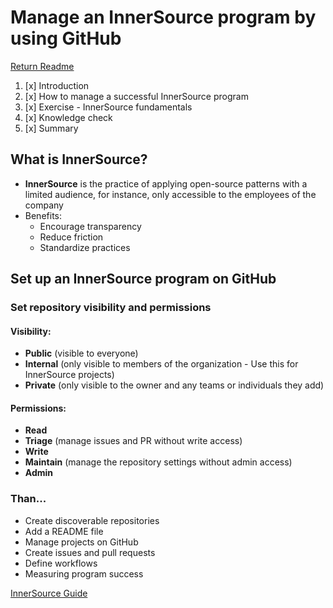 # Manage an InnerSource program by using GitHub

[Return Readme](../README.md)

1. [x] Introduction
2. [x] How to manage a successful InnerSource program
3. [x] Exercise - InnerSource fundamentals
4. [x] Knowledge check
5. [x] Summary

## What is InnerSource?

- **InnerSource** is the practice of applying open-source patterns with a limited audience, for instance, only accessible to the employees of the company
- Benefits:
  - Encourage transparency
  - Reduce friction
  - Standardize practices

## Set up an InnerSource program on GitHub

### Set repository **visibility** and **permissions**

#### **Visibility**:

- **Public** (visible to everyone)
- **Internal** (only visible to members of the organization - Use this for InnerSource projects)
- **Private** (only visible to the owner and any teams or individuals they add)

#### **Permissions**:

- **Read**
- **Triage** (manage issues and PR without write access)
- **Write**
- **Maintain** (manage the repository settings without admin access)
- **Admin**

### Than...

- Create discoverable repositories
- Add a README file
- Manage projects on GitHub
- Create issues and pull requests
- Define workflows
- Measuring program success

[InnerSource Guide](https://githubtraining.github.io/innersource-theory/#/)
